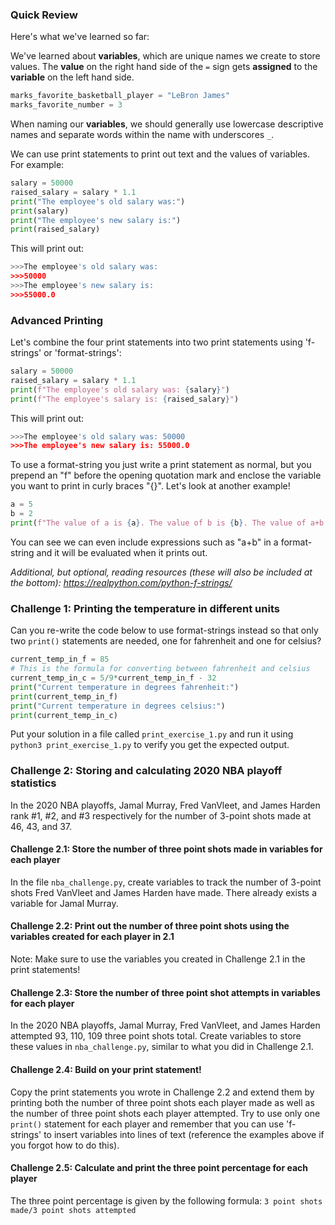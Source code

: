 ### Quick Review 

Here's what we've learned so far: 

We've learned about **variables**, which are unique names we create to store values. The **value** on the right hand side of the `=` sign gets **assigned** to the **variable** on the left hand side. 

```python
marks_favorite_basketball_player = "LeBron James"
marks_favorite_number = 3 
```

When naming our **variables**, we should generally use lowercase descriptive names and separate words within the name with underscores `_`.  

We can use print statements to print out text and the values of variables. For example: 

```python
salary = 50000
raised_salary = salary * 1.1
print("The employee's old salary was:")
print(salary)
print("The employee's new salary is:")
print(raised_salary)
```

This will print out:
```python
>>>The employee's old salary was:
>>>50000
>>>The employee's new salary is:
>>>55000.0
```

### Advanced Printing 

Let's combine the four print statements into two print statements using 'f-strings' or 'format-strings':

```python
salary = 50000
raised_salary = salary * 1.1
print(f"The employee's old salary was: {salary}")
print(f"The employee's salary is: {raised_salary}")
```

This will print out:
```python
>>>The employee's old salary was: 50000
>>>The employee's new salary is: 55000.0
```

To use a format-string you just write a print statement as normal, but you prepend an "f" before the opening quotation mark and enclose the variable you want to print in curly braces "{}". Let's look at another example!

```python
a = 5
b = 2
print(f"The value of a is {a}. The value of b is {b}. The value of a+b is {a+b}.")
```

You can see we can even include expressions such as "a+b" in a format-string and it will be evaluated when it prints out. 

*Additional, but optional, reading resources (these will also be included at the bottom): https://realpython.com/python-f-strings/*

### Challenge 1: Printing the temperature in different units

Can you re-write the code below to use format-strings instead so that only two `print()` statements are needed, one for fahrenheit and one for celsius?

```python
current_temp_in_f = 85
# This is the formula for converting between fahrenheit and celsius
current_temp_in_c = 5/9*current_temp_in_f - 32
print("Current temperature in degrees fahrenheit:")
print(current_temp_in_f)
print("Current temperature in degrees celsius:")
print(current_temp_in_c)
```

Put your solution in a file called `print_exercise_1.py` and run it using `python3 print_exercise_1.py` to verify you get the expected output. 

### Challenge 2: Storing and calculating 2020 NBA playoff statistics 

In the 2020 NBA playoffs, Jamal Murray, Fred VanVleet, and James Harden rank #1, #2, and #3 respectively for the number of 3-point shots made at 46, 43, and 37. 

#### Challenge 2.1: Store the number of three point shots made in variables for each player 

In the file `nba_challenge.py`, create variables to track the number of 3-point shots Fred VanVleet and James Harden have made. There already exists a variable for Jamal Murray.  

#### Challenge 2.2: Print out the number of three point shots using the variables created for each player in 2.1 

Note: Make sure to use the variables you created in Challenge 2.1 in the print statements! 

#### Challenge 2.3: Store the number of three point shot attempts in variables for each player 

In the 2020 NBA playoffs, Jamal Murray, Fred VanVleet, and James Harden attempted 93, 110, 109 three point shots total. Create variables to store these values in `nba_challenge.py`, similar to what you did in Challenge 2.1. 

#### Challenge 2.4: Build on your print statement! 

Copy the print statements you wrote in Challenge 2.2 and extend them by printing both the number of three point shots each player made as well as the number of three point shots each player attempted. Try to use only one `print()` statement for each player and remember that you can use 'f-strings' to insert variables into lines of text (reference the examples above if you forgot how to do this). 

#### Challenge 2.5: Calculate and print the three point percentage for each player

The three point percentage is given by the following formula: `3 point shots made/3 point shots attempted`